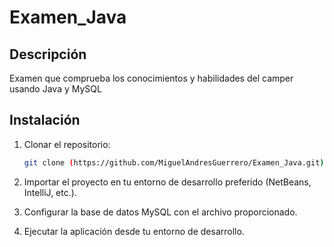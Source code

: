 # Examen_Java

## Descripción
Examen que comprueba los conocimientos y habilidades del camper usando Java y MySQL

## Instalación

1. Clonar el repositorio:
    ```bash
    git clone (https://github.com/MiguelAndresGuerrero/Examen_Java.git)
    ```

2. Importar el proyecto en tu entorno de desarrollo preferido (NetBeans, IntelliJ, etc.).

3. Configurar la base de datos MySQL con el archivo proporcionado.

4. Ejecutar la aplicación desde tu entorno de desarrollo.
